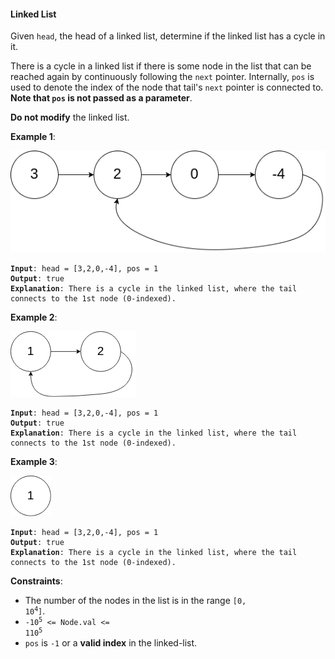 #### Linked List
Given  `head`, the head of a linked list, determine if the linked list has a cycle in it.

There is a cycle in a linked list if there is some node in the list that can be reached again by continuously following the `next` pointer. Internally,  `pos` is used to denote the index of the node that tail's `next` pointer is connected to. **Note that `pos` is not passed as a parameter**.

**Do not modify**  the linked list.

**Example 1**:

![](example_1.png)
<pre><code><b>Input</b>: head = [3,2,0,-4], pos = 1
<b>Output</b>: true
<b>Explanation</b>: There is a cycle in the linked list, where the tail connects to the 1st node (0-indexed).
</code></pre>

**Example 2**:

![](example_2.png)
<pre><code><b>Input</b>: head = [3,2,0,-4], pos = 1
<b>Output</b>: true
<b>Explanation</b>: There is a cycle in the linked list, where the tail connects to the 1st node (0-indexed).
</code></pre>

**Example 3**:

![](example_3.png)
<pre><code><b>Input</b>: head = [3,2,0,-4], pos = 1
<b>Output</b>: true
<b>Explanation</b>: There is a cycle in the linked list, where the tail connects to the 1st node (0-indexed).
</code></pre>

**Constraints**:
- The number of the nodes in the list is in the range  <code>[0, 10<sup>4</sup>]</code>.
- <code>-10<sup>5</sup>  <= Node.val <= 110<sup>5</sup></code>
- `pos`  is  `-1`  or a  **valid index**  in the linked-list.
